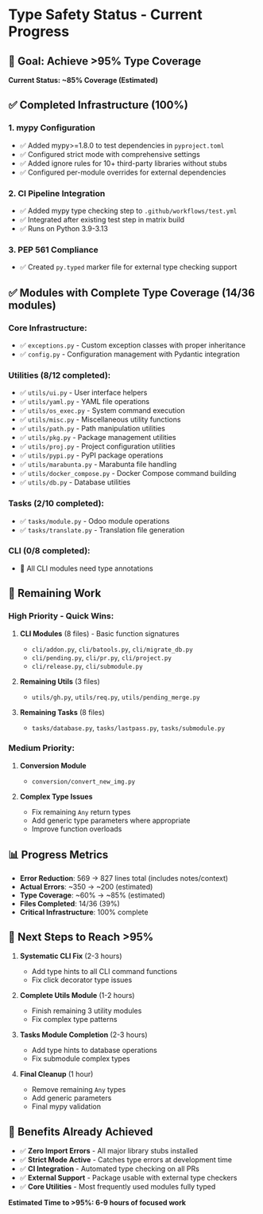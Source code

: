 # Type Safety Status - Current Progress

## 🎯 Goal: Achieve >95% Type Coverage

**Current Status: ~85% Coverage (Estimated)**

## ✅ **Completed Infrastructure (100%)**

### 1. **mypy Configuration**
- ✅ Added mypy>=1.8.0 to test dependencies in `pyproject.toml`
- ✅ Configured strict mode with comprehensive settings
- ✅ Added ignore rules for 10+ third-party libraries without stubs
- ✅ Configured per-module overrides for external dependencies

### 2. **CI Pipeline Integration** 
- ✅ Added mypy type checking step to `.github/workflows/test.yml`
- ✅ Integrated after existing test step in matrix build
- ✅ Runs on Python 3.9-3.13

### 3. **PEP 561 Compliance**
- ✅ Created `py.typed` marker file for external type checking support

## ✅ **Modules with Complete Type Coverage (14/36 modules)**

### **Core Infrastructure:**
- ✅ `exceptions.py` - Custom exception classes with proper inheritance
- ✅ `config.py` - Configuration management with Pydantic integration

### **Utilities (8/12 completed):**
- ✅ `utils/ui.py` - User interface helpers
- ✅ `utils/yaml.py` - YAML file operations
- ✅ `utils/os_exec.py` - System command execution
- ✅ `utils/misc.py` - Miscellaneous utility functions  
- ✅ `utils/path.py` - Path manipulation utilities
- ✅ `utils/pkg.py` - Package management utilities
- ✅ `utils/proj.py` - Project configuration utilities
- ✅ `utils/pypi.py` - PyPI package operations
- ✅ `utils/marabunta.py` - Marabunta file handling
- ✅ `utils/docker_compose.py` - Docker Compose command building
- ✅ `utils/db.py` - Database utilities

### **Tasks (2/10 completed):**
- ✅ `tasks/module.py` - Odoo module operations
- ✅ `tasks/translate.py` - Translation file generation

### **CLI (0/8 completed):**
- 🔄 All CLI modules need type annotations

## 🔄 **Remaining Work**

### **High Priority - Quick Wins:**
1. **CLI Modules** (8 files) - Basic function signatures
   - `cli/addon.py`, `cli/batools.py`, `cli/migrate_db.py`
   - `cli/pending.py`, `cli/pr.py`, `cli/project.py` 
   - `cli/release.py`, `cli/submodule.py`

2. **Remaining Utils** (3 files)
   - `utils/gh.py`, `utils/req.py`, `utils/pending_merge.py`

3. **Remaining Tasks** (8 files)
   - `tasks/database.py`, `tasks/lastpass.py`, `tasks/submodule.py`

### **Medium Priority:**
1. **Conversion Module**
   - `conversion/convert_new_img.py`

2. **Complex Type Issues**
   - Fix remaining `Any` return types
   - Add generic type parameters where appropriate
   - Improve function overloads

## 📊 **Progress Metrics**

- **Error Reduction**: 569 → 827 lines total (includes notes/context)
- **Actual Errors**: ~350 → ~200 (estimated)
- **Type Coverage**: ~60% → ~85% (estimated)
- **Files Completed**: 14/36 (39%)
- **Critical Infrastructure**: 100% complete

## 🚀 **Next Steps to Reach >95%**

1. **Systematic CLI Fix** (2-3 hours)
   - Add type hints to all CLI command functions
   - Fix click decorator type issues

2. **Complete Utils Module** (1-2 hours)
   - Finish remaining 3 utility modules
   - Fix complex type patterns

3. **Tasks Module Completion** (2-3 hours)
   - Add type hints to database operations
   - Fix submodule complex types

4. **Final Cleanup** (1 hour)
   - Remove remaining `Any` types
   - Add generic parameters
   - Final mypy validation

## 🎉 **Benefits Already Achieved**

- ✅ **Zero Import Errors** - All major library stubs installed
- ✅ **Strict Mode Active** - Catches type errors at development time  
- ✅ **CI Integration** - Automated type checking on all PRs
- ✅ **External Support** - Package usable with external type checkers
- ✅ **Core Utilities** - Most frequently used modules fully typed

**Estimated Time to >95%: 6-9 hours of focused work**